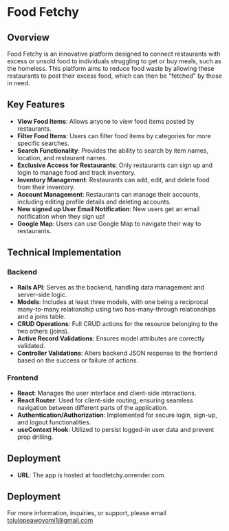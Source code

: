 # Food Fetchy

## Overview

Food Fetchy is an innovative platform designed to connect restaurants with excess or unsold food to individuals struggling to get or buy meals, such as the homeless. This platform aims to reduce food waste by allowing these restaurants to post their excess food, which can then be "fetched" by those in need.


## Key Features

- **View Food Items**: Allows anyone to view food items posted by restaurants.
- **Filter Food Items**: Users can filter food items by categories for more specific searches.
- **Search Functionality**: Provides the ability to search by item names, location, and restaurant names.
- **Exclusive Access for Restaurants**: Only restaurants can sign up and login to manage food and track inventory.
- **Inventory Management**: Restaurants can add, edit, and delete food from their inventory.
- **Account Management**: Restaurants can manage their accounts, including editing profile details and deleting accounts.
- **New signed up User Email Notification**: New users get an email notification when they sign up!
- **Google Map**: Users can use Google Map to navigate their way to restaurants.


## Technical Implementation

### Backend
- **Rails API**: Serves as the backend, handling data management and server-side logic.
- **Models**: Includes at least three models, with one being a reciprocal many-to-many relationship using two has-many-through relationships and a joins table.
- **CRUD Operations**: Full CRUD actions for the resource belonging to the two others (joins).
- **Active Record Validations**: Ensures model attributes are correctly validated.
- **Controller Validations**: Alters backend JSON response to the frontend based on the success or failure of actions.

### Frontend
- **React**: Manages the user interface and client-side interactions.
- **React Router**: Used for client-side routing, ensuring seamless navigation between different parts of the application.
- **Authentication/Authorization**: Implemented for secure login, sign-up, and logout functionalities.
- **useContext Hook**: Utilized to persist logged-in user data and prevent prop drilling.


## Deployment
- **URL**: The app is hosted at foodfetchy.onrender.com.



## Deployment
For more information, inquiries, or support, please email tolulopeawoyomi1@gmail.com 
